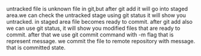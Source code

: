 untracked file is unknown file in git,but after git add it will go into staged area.we can check the untracked stage using git status it will show you untracked. in staged area file becomes ready to commit. after git add also we can use git status, it will show you modified files that are ready to commit. after that we use git commit command with -m flag that is represent message. we commit the file to remote repository with message. that is committed state.

